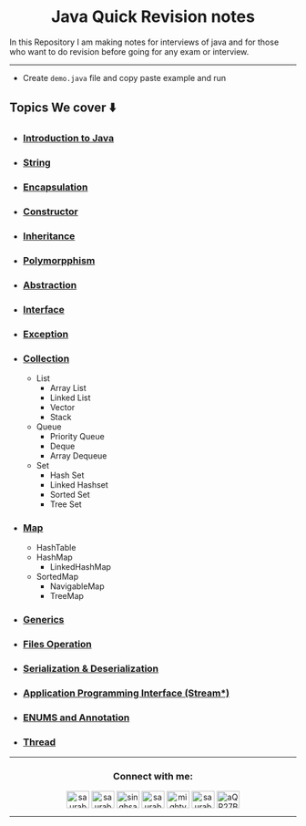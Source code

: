 <h1 align="center" > Java Quick Revision notes </h1> 
In this Repository I am making notes for interviews of java and for those who want to do revision before going for any exam or interview. 

---

+  Create `demo.java` file and copy paste example and run

## Topics We cover ⬇️


+ ### [Introduction to Java]()
+ ### [String]()
+ ### [Encapsulation](https://github.com/saurabhbahadur/java-prep/blob/main/Encapsulation.md)
+ ###  [Constructor](https://github.com/saurabhbahadur/java-prep/blob/main/Constructor.md)
+ ###  [Inheritance](https://github.com/saurabhbahadur/java-prep/blob/main/Inheritance.md)
+ ###  [Polymorpphism](https://github.com/saurabhbahadur/java-prep/blob/main/Polymorphism.md)
+ ###  [Abstraction](https://github.com/saurabhbahadur/java-prep/blob/main/Abstraction.md)
+ ###  [Interface](https://github.com/saurabhbahadur/java-prep/blob/main/Interface.md)
+ ###  [Exception](https://github.com/saurabhbahadur/java-prep/blob/main/Exception.md)
+ ###  [Collection](https://github.com/saurabhbahadur/java-prep/blob/main/Collection.md)
    + List
      + Array List
      + Linked List
      + Vector
      + Stack
    + Queue
      + Priority Queue
      + Deque
      + Array Dequeue
     + Set
       + Hash Set
        + Linked Hashset
       + Sorted Set
        + Tree Set
+ ### [Map](https://github.com/saurabhbahadur/java-prep/blob/main/Map.md)
  + HashTable
  + HashMap
    + LinkedHashMap
  + SortedMap
    + NavigableMap
    + TreeMap
  
+ ###  [Generics](https://github.com/saurabhbahadur/java-prep/blob/main/Generics.md)
+ ###  [Files Operation](https://github.com/saurabhbahadur/java-prep/blob/main/FilesOperation.md)
+ ### [Serialization & Deserialization](https://github.com/saurabhbahadur/java-prep/blob/main/Serialization%20%26%20Deserialization.md)
+ ###  [Application Programming Interface (Stream*)](https://github.com/saurabhbahadur/java-prep/blob/main/API.md)
+ ###  [ENUMS and Annotation](https://github.com/saurabhbahadur/java-prep/blob/main/Enums%20%26%20Annotations.md)
+ ###  [Thread](https://github.com/saurabhbahadur/java-prep/blob/main/Thread.md)


---


<h3 align="center">Connect with me:</h3>
<p align="center">
<a href="https://twitter.com/saurabhbahadur" target="blank"><img align="center" src="https://raw.githubusercontent.com/rahuldkjain/github-profile-readme-generator/master/src/images/icons/Social/twitter.svg" alt="saurabhbahadur" height="30" width="40" /></a>
<a href="https://linkedin.com/in/saurabhbahadur" target="blank"><img align="center" src="https://raw.githubusercontent.com/rahuldkjain/github-profile-readme-generator/master/src/images/icons/Social/linked-in-alt.svg" alt="saurabhbahadur" height="30" width="40" /></a>
<a href="https://fb.com/singhsaurabhbahadur" target="blank"><img align="center" src="https://raw.githubusercontent.com/rahuldkjain/github-profile-readme-generator/master/src/images/icons/Social/facebook.svg" alt="singhsaurabhbahadur" height="30" width="40" /></a>
<a href="https://instagram.com/saurabhbahadur_" target="blank"><img align="center" src="https://raw.githubusercontent.com/rahuldkjain/github-profile-readme-generator/master/src/images/icons/Social/instagram.svg" alt="saurabhbahadur_" height="30" width="40" /></a>
<a href="https://www.youtube.com/c/mighty saur" target="blank"><img align="center" src="https://raw.githubusercontent.com/rahuldkjain/github-profile-readme-generator/master/src/images/icons/Social/youtube.svg" alt="mighty saur" height="30" width="40" /></a>
<a href="https://www.hackerrank.com/saurabhbahadur" target="blank"><img align="center" src="https://raw.githubusercontent.com/rahuldkjain/github-profile-readme-generator/master/src/images/icons/Social/hackerrank.svg" alt="saurabhbahadur" height="30" width="40" /></a>
<a href="https://discord.gg/aQR27Bg7de" target="blank"><img align="center" src="https://raw.githubusercontent.com/rahuldkjain/github-profile-readme-generator/master/src/images/icons/Social/discord.svg" alt="aQR27Bg7de" height="30" width="40" /></a>
</p>




---
